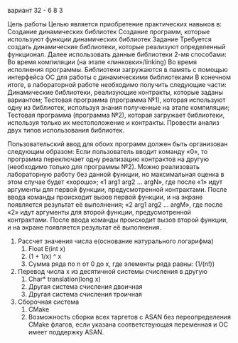 вариант 32 - 6 8 3

Цель работы
Целью является приобретение практических навыков в:
Создание динамических библиотек
Создание программ, которые используют функции динамических библиотек
Задание
Требуется создать динамические библиотеки, которые реализуют определенный функционал. Далее использовать данные библиотеки 2-мя способами:
Во время компиляции (на этапе «линковки»/linking)
Во время исполнения программы. Библиотеки загружаются в память с помощью интерфейса ОС для работы с динамическими библиотеками
В конечном итоге, в лабораторной работе необходимо получить следующие части:
Динамические библиотеки, реализующие контракты, которые заданы вариантом;
Тестовая программа (программа №1), которая используют одну из библиотек, используя знания полученные на этапе компиляции;
Тестовая программа (программа №2), которая загружает библиотеки, используя только их местоположение и контракты.
Провести анализ двух типов использования библиотек.

Пользовательский ввод для обоих программ должен быть организован следующим образом:
Если пользователь вводит команду «0», то программа переключает одну реализацию контрактов на другую (необходимо только для программы №2). Можно реализовать лабораторную работу без данной функции, но максимальная оценка в этом случае будет «хорошо»;
«1 arg1 arg2 … argN», где после «1» идут аргументы для первой функции, предусмотренной контрактами. После ввода команды происходит вызов первой функции, и на экране появляется результат её выполнения;
«2 arg1 arg2 … argM», где после «2» идут аргументы для второй функции, предусмотренной контрактами. После ввода команды происходит вызов второй функции, и на экране появляется результат её выполнения.

1. Рассчет значения числа е(основание натурального логарифма)
   1. Float E(int x)	
   2. (1 + 1/x) ^ x	
   3. Сумма ряда по n от 0 до x, где элементы ряда равны: (1/(n!))
2. Перевод числа x из десятичной системы счисления в другую	
   1. Char* translation(long x)	
   2. Другая система счисления двоичная	
   3. Другая система счисления троичная
3. Сборочная система
   1. CMake
   2. Возможность сборки всех таргетов с ASAN без переопределения CMake флагов, если указана соответствующая переменная и ОС имеет поддержку ASAN.